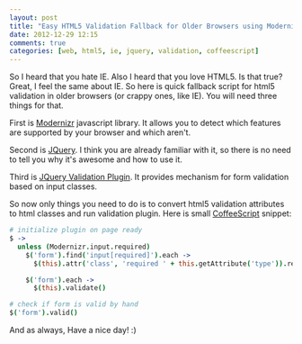 ```yaml
---
layout: post
title: "Easy HTML5 Validation Fallback for Older Browsers using Modernizr and JQuery Validation Plugin"
date: 2012-12-29 12:15
comments: true
categories: [web, html5, ie, jquery, validation, coffeescript]
---
```


So I heard that you hate IE. Also I heard that you love HTML5. Is that true? Great, I feel the same about IE. So here is quick fallback script for html5 validation in older browsers (or crappy ones, like IE).
You will need three things for that.

First is [Modernizr](http://modernizr.com/) javascript library. It allows you to detect which features are supported by your browser and which aren't.

Second is [JQuery](http://jquery.com/). I think you are already familiar with it, so there is no need to tell you why it's awesome and how to use it.

Third is [JQuery Validation Plugin](http://docs.jquery.com/Plugins/Validation). It provides mechanism for form validation based on input classes.

So now only things you need to do is to convert html5 validation attributes to html classes and run validation plugin. Here is small [CoffeeScript](http://coffeescript.org/) snippet:

```coffeescript
# initialize plugin on page ready
$ ->
  unless (Modernizr.input.required)
    $('form').find('input[required]').each ->
      $(this).attr('class', 'required ' + this.getAttribute('type')).removeAttr('required')

    $('form').each ->
      $(this).validate()

# check if form is valid by hand
$('form').valid()
```

And as always, Have a nice day! :)
